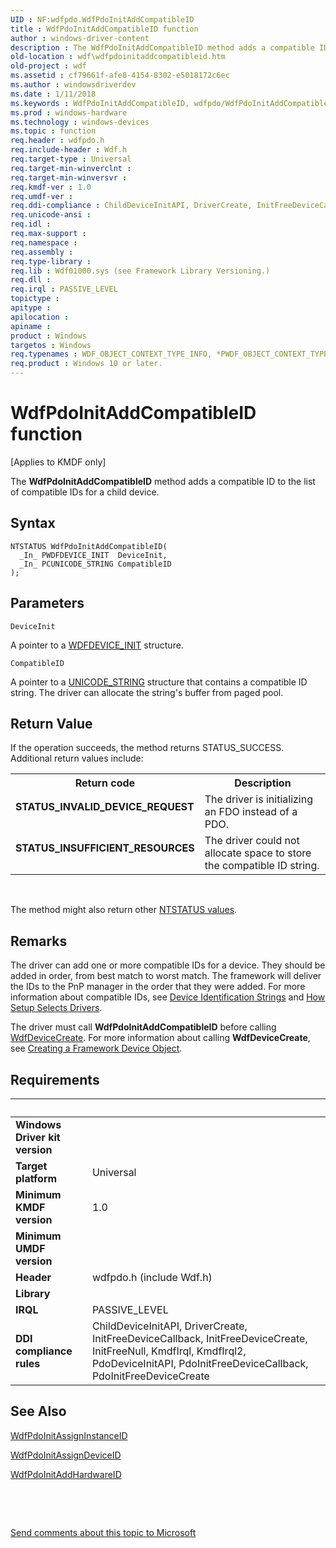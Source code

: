 ```yaml
---
UID : NF:wdfpdo.WdfPdoInitAddCompatibleID
title : WdfPdoInitAddCompatibleID function
author : windows-driver-content
description : The WdfPdoInitAddCompatibleID method adds a compatible ID to the list of compatible IDs for a child device.
old-location : wdf\wdfpdoinitaddcompatibleid.htm
old-project : wdf
ms.assetid : cf79661f-afe8-4154-8302-e5018172c6ec
ms.author : windowsdriverdev
ms.date : 1/11/2018
ms.keywords : WdfPdoInitAddCompatibleID, wdfpdo/WdfPdoInitAddCompatibleID, PFN_WDFPDOINITADDCOMPATIBLEID, DFDeviceObjectFdoPdoRef_2578889b-85d3-4706-8907-817328ce8ad5.xml, wdf.wdfpdoinitaddcompatibleid, kmdf.wdfpdoinitaddcompatibleid, WdfPdoInitAddCompatibleID method
ms.prod : windows-hardware
ms.technology : windows-devices
ms.topic : function
req.header : wdfpdo.h
req.include-header : Wdf.h
req.target-type : Universal
req.target-min-winverclnt : 
req.target-min-winversvr : 
req.kmdf-ver : 1.0
req.umdf-ver : 
req.ddi-compliance : ChildDeviceInitAPI, DriverCreate, InitFreeDeviceCallback, InitFreeDeviceCreate, InitFreeNull, KmdfIrql, KmdfIrql2, PdoDeviceInitAPI, PdoInitFreeDeviceCallback, PdoInitFreeDeviceCreate
req.unicode-ansi : 
req.idl : 
req.max-support : 
req.namespace : 
req.assembly : 
req.type-library : 
req.lib : Wdf01000.sys (see Framework Library Versioning.)
req.dll : 
req.irql : PASSIVE_LEVEL
topictype : 
apitype : 
apilocation : 
apiname : 
product : Windows
targetos : Windows
req.typenames : WDF_OBJECT_CONTEXT_TYPE_INFO, *PWDF_OBJECT_CONTEXT_TYPE_INFO
req.product : Windows 10 or later.
---
```



# WdfPdoInitAddCompatibleID function
<p class="CCE_Message">[Applies to KMDF only]

The <b>WdfPdoInitAddCompatibleID</b> method adds a compatible ID to the list of compatible IDs for a child device.

## Syntax

````
NTSTATUS WdfPdoInitAddCompatibleID(
  _In_ PWDFDEVICE_INIT  DeviceInit,
  _In_ PCUNICODE_STRING CompatibleID
);
````

## Parameters

`DeviceInit`

A pointer to a <a href="https://msdn.microsoft.com/library/windows/hardware/ff546951">WDFDEVICE_INIT</a> structure.

`CompatibleID`

A pointer to a <a href="..\wudfwdm\ns-wudfwdm-_unicode_string.md">UNICODE_STRING</a> structure that contains a compatible ID string. The driver can allocate the string's buffer from paged pool.


## Return Value

If the operation succeeds, the method returns STATUS_SUCCESS. Additional return values include:
<table>
<tr>
<th>Return code</th>
<th>Description</th>
</tr>
<tr>
<td width="40%">
<dl>
<dt><b>STATUS_INVALID_DEVICE_REQUEST</b></dt>
</dl>
</td>
<td width="60%">
The driver is initializing an FDO instead of a PDO.

</td>
</tr>
<tr>
<td width="40%">
<dl>
<dt><b>STATUS_INSUFFICIENT_RESOURCES</b></dt>
</dl>
</td>
<td width="60%">
The driver could not allocate space to store the compatible ID string.

</td>
</tr>
</table> 

The method might also return other <a href="https://msdn.microsoft.com/library/windows/hardware/ff557697">NTSTATUS values</a>.

## Remarks

The driver can add one or more compatible IDs for a device. They should be added in order, from best match to worst match. The framework will deliver the IDs to the PnP manager in the order that they were added. For more information about compatible IDs, see <a href="https://docs.microsoft.com/en-us/windows-hardware/drivers/install/device-identification-strings">Device Identification Strings</a> and <a href="https://docs.microsoft.com/en-us/windows-hardware/drivers/install/how-setup-selects-drivers">How Setup Selects Drivers</a>.

The driver must call <b>WdfPdoInitAddCompatibleID</b> before calling <a href="..\wdfdevice\nf-wdfdevice-wdfdevicecreate.md">WdfDeviceCreate</a>. For more information about calling <b>WdfDeviceCreate</b>, see <a href="https://docs.microsoft.com/en-us/windows-hardware/drivers/wdf/creating-a-framework-device-object">Creating a Framework Device Object</a>.

## Requirements
| &nbsp; | &nbsp; |
| ---- |:---- |
| **Windows Driver kit version** |  |
| **Target platform** | Universal |
| **Minimum KMDF version** | 1.0 |
| **Minimum UMDF version** |  |
| **Header** | wdfpdo.h (include Wdf.h) |
| **Library** |  |
| **IRQL** | PASSIVE_LEVEL |
| **DDI compliance rules** | ChildDeviceInitAPI, DriverCreate, InitFreeDeviceCallback, InitFreeDeviceCreate, InitFreeNull, KmdfIrql, KmdfIrql2, PdoDeviceInitAPI, PdoInitFreeDeviceCallback, PdoInitFreeDeviceCreate |

## See Also

<a href="..\wdfpdo\nf-wdfpdo-wdfpdoinitassigninstanceid.md">WdfPdoInitAssignInstanceID</a>

<a href="..\wdfpdo\nf-wdfpdo-wdfpdoinitassigndeviceid.md">WdfPdoInitAssignDeviceID</a>

<a href="..\wdfpdo\nf-wdfpdo-wdfpdoinitaddhardwareid.md">WdfPdoInitAddHardwareID</a>

 

 

<a href="mailto:wsddocfb@microsoft.com?subject=Documentation%20feedback [wdf\wdf]:%20WdfPdoInitAddCompatibleID method%20 RELEASE:%20(1/11/2018)&amp;body=%0A%0APRIVACY STATEMENT%0A%0AWe use your feedback to improve the documentation. We don't use your email address for any other purpose, and we'll remove your email address from our system after the issue that you're reporting is fixed. While we're working to fix this issue, we might send you an email message to ask for more info. Later, we might also send you an email message to let you know that we've addressed your feedback.%0A%0AFor more info about Microsoft's privacy policy, see http://privacy.microsoft.com/en-us/default.aspx." title="Send comments about this topic to Microsoft">Send comments about this topic to Microsoft</a>